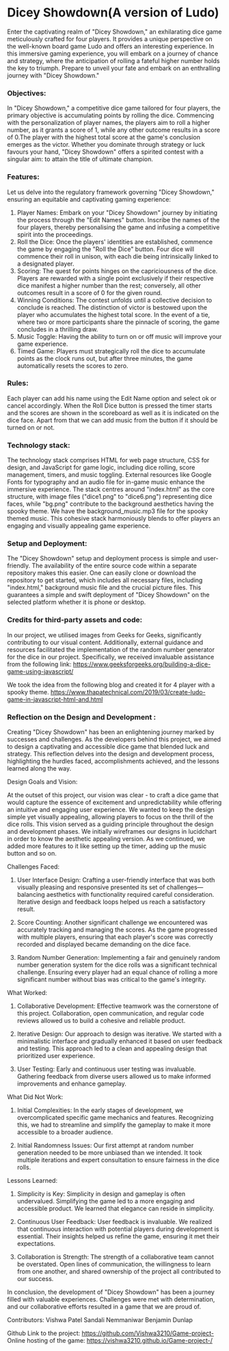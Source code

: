 # Dicey Showdown(A version of Ludo)

Enter the captivating realm of "Dicey Showdown," an exhilarating dice game meticulously crafted for four players. It provides a unique perspective on the well-known board game Ludo and offers an interesting experience. In this immersive gaming experience, you will embark on a journey of chance and strategy, where the anticipation of rolling a fateful higher number holds the key to triumph. Prepare to unveil your fate and embark on an enthralling journey with "Dicey Showdown."

### Objectives:
In "Dicey Showdown," a competitive dice game tailored for four players, the primary objective is accumulating points by rolling the dice. Commencing with the personalization of player names, the players aim to roll a higher number, as it grants a score of 1, while any other outcome results in a score of 0.The player with the highest total score at the game's conclusion emerges as the victor. Whether you dominate through strategy or luck favours your hand, "Dicey Showdown" offers a spirited contest with a singular aim: to attain the title of ultimate champion.

### Features:
Let us delve into the regulatory framework governing "Dicey Showdown," ensuring an equitable and captivating gaming experience:
1. Player Names: Embark on your "Dicey Showdown" journey by initiating the process through the "Edit Names" button. Inscribe the names of the four players, thereby personalising the game and infusing a competitive spirit into the proceedings.
2. Roll the Dice: Once the players' identities are established, commence the game by engaging the "Roll the Dice" button. Four dice will commence their roll in unison, with each die being intrinsically linked to a designated player.
3. Scoring: The quest for points hinges on the capriciousness of the dice. Players are rewarded with a single point exclusively if their respective dice manifest a higher number than the rest; conversely, all other outcomes result in a score of 0 for the given round.
4. Winning Conditions: The contest unfolds until a collective decision to conclude is reached. The distinction of victor is bestowed upon the player who accumulates the highest total score. In the event of a tie, where two or more participants share the pinnacle of scoring, the game concludes in a thrilling draw.
5. Music Toggle: Having the ability to turn on or off music will improve your game experience. 
6. Timed Game: Players must strategically roll the dice to accumulate points as the clock runs out, but after three minutes, the game automatically resets the scores to zero. 

### Rules: 
Each player can add his name using the Edit Name option and select ok or cancel accordingly. When the Roll Dice button is pressed the timer starts and the scores are shown in the scoreboard as well as it is indicated on the dice face. Apart from that we can add music from the button if it should be turned on or not.

### Technology stack:

The technology stack comprises HTML for web page structure, CSS for design, and JavaScript for game logic, including dice rolling, score management, timers, and music toggling. External resources like Google Fonts for typography and an audio file for in-game music enhance the immersive experience. The stack centres around "index.html" as the core structure, with image files ("dice1.png" to "dice6.png") representing dice faces, while "bg.png" contribute to the background aesthetics having the spooky theme. We have the background_music.mp3 file for the spooky themed music. This cohesive stack harmoniously blends to offer players an engaging and visually appealing game experience.


### Setup and Deployment:

The "Dicey Showdown" setup and deployment process is simple and user-friendly. The availability of the entire source code within a separate repository makes this easier. One can easily clone or download the repository to get started, which includes all necessary files, including "index.html," background music file and the crucial picture files. This guarantees a simple and swift deployment of "Dicey Showdown" on the selected platform whether it is phone or desktop.

### Credits for third-party assets and code:

In our project, we utilised images from Geeks for Geeks, significantly contributing to our visual content. Additionally, external guidance and resources facilitated the implementation of the random number generator for the dice in our project. Specifically, we received invaluable assistance from the following link: 
https://www.geeksforgeeks.org/building-a-dice-game-using-javascript/

We took the idea from the following blog and created it for 4 player with a spooky theme.
https://www.thapatechnical.com/2019/03/create-ludo-game-in-javascript-html-and.html


### Reflection on the Design and Development :

Creating "Dicey Showdown" has been an enlightening journey marked by successes and challenges. As the developers behind this project, we aimed to design a captivating and accessible dice game that blended luck and strategy. This reflection delves into the design and development process, highlighting the hurdles faced, accomplishments achieved, and the lessons learned along the way.

Design Goals and Vision:

At the outset of this project, our vision was clear - to craft a dice game that would capture the essence of excitement and unpredictability while offering an intuitive and engaging user experience. We wanted to keep the design simple yet visually appealing, allowing players to focus on the thrill of the dice rolls. This vision served as a guiding principle throughout the design and development phases. We initially wireframes our designs in lucidchart in order to know the aesthetic appealing version. As we continued, we added more features to it like setting up the timer, adding up the music button and so on. 


Challenges Faced:

1. User Interface Design: Crafting a user-friendly interface that was both visually pleasing and responsive presented its set of challenges—balancing aesthetics with functionality required careful consideration. Iterative design and feedback loops helped us reach a satisfactory result.

2. Score Counting: Another significant challenge we encountered was accurately tracking and managing the scores. As the game progressed with multiple players, ensuring that each player's score was correctly recorded and displayed became demanding on the dice face.
3. Random Number Generation: Implementing a fair and genuinely random number generation system for the dice rolls was a significant technical challenge. Ensuring every player had an equal chance of rolling a more significant number without bias was critical to the game's integrity.


What Worked:

1. Collaborative Development: Effective teamwork was the cornerstone of this project. Collaboration, open communication, and regular code reviews allowed us to build a cohesive and reliable product.

2. Iterative Design: Our approach to design was iterative. We started with a minimalistic interface and gradually enhanced it based on user feedback and testing. This approach led to a clean and appealing design that prioritized user experience.

3. User Testing: Early and continuous user testing was invaluable. Gathering feedback from diverse users allowed us to make informed improvements and enhance gameplay.




What Did Not Work:

1. Initial Complexities: In the early stages of development, we overcomplicated specific game mechanics and features. Recognizing this, we had to streamline and simplify the gameplay to make it more accessible to a broader audience.

2. Initial Randomness Issues: Our first attempt at random number generation needed to be more unbiased than we intended. It took multiple iterations and expert consultation to ensure fairness in the dice rolls.

Lessons Learned:

1. Simplicity is Key: Simplicity in design and gameplay is often undervalued. Simplifying the game led to a more engaging and accessible product. We learned that elegance can reside in simplicity.

2. Continuous User Feedback: User feedback is invaluable. We realized that continuous interaction with potential players during development is essential. Their insights helped us refine the game, ensuring it met their expectations.

3. Collaboration is Strength: The strength of a collaborative team cannot be overstated. Open lines of communication, the willingness to learn from one another, and shared ownership of the project all contributed to our success.

In conclusion, the development of "Dicey Showdown" has been a journey filled with valuable experiences. Challenges were met with determination, and our collaborative efforts resulted in a game that we are proud of. 

Contributors:
Vishwa Patel
Sandali Nemmaniwar
Benjamin Dunlap

Github Link to the project: https://github.com/Vishwa3210/Game-project-
Online hosting of the game: https://vishwa3210.github.io/Game-project-/






